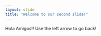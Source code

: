 ```yaml
---
layout: slide
title: "Welcome to our second slide!"
---
```

Hola Amigos!!
Use the left arrow to go back!
